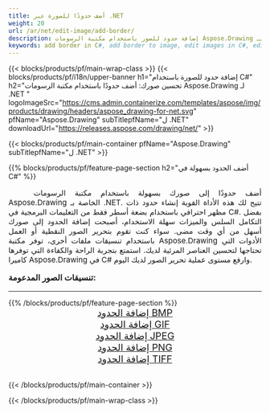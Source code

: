 ```yaml
---
title: أضف حدودًا للصورة عبر .NET
weight: 20
url: /ar/net/edit-image/add-border/
description: إضافة حدود للصور باستخدام مكتبة الرسومات Aspose.Drawing لـ .NET (C#)
keywords: add border in C#, add border to image, edit images in C#, edit bitmap, graphic library ل .NET
---
```


{{< blocks/products/pf/main-wrap-class >}}
{{< blocks/products/pf/i18n/upper-banner h1="إضافة حدود للصورة باستخدام C#" h2="تحسين صورك: أضف حدودًا باستخدام مكتبة الرسومات Aspose.Drawing لـ .NET " logoImageSrc="https://cms.admin.containerize.com/templates/aspose/img/products/drawing/headers/aspose_drawing-for-net.svg" pfName="Aspose.Drawing" subTitlepfName="ل .NET" downloadUrl="https://releases.aspose.com/drawing/net/" >}}

{{< blocks/products/pf/main-container pfName="Aspose.Drawing" subTitlepfName="ل .NET" >}}

{{% blocks/products/pf/feature-page-section  h2="أضف الحدود بسهولة في C#" %}}
<p align="justify" style="text-indent:50px;font-size:15px;">
أضف حدودًا إلى صورك بسهولة باستخدام مكتبة الرسومات Aspose.Drawing الخاصة بـ .NET. تتيح لك هذه الأداة القوية إنشاء حدود ذات مظهر احترافي باستخدام بضعة أسطر فقط من التعليمات البرمجية في C#. بفضل التكامل السلس والميزات سهلة الاستخدام، أصبحت إضافة الحدود إلى صورك أسهل من أي وقت مضى. سواء كنت تقوم بتحرير الصور النقطية أو العمل باستخدام تنسيقات ملفات أخرى، توفر مكتبة Aspose.Drawing الأدوات التي تحتاجها لتحسين العناصر المرئية لديك. استمتع بتجربة الراحة والكفاءة التي توفرها كاميرا Aspose.Drawing في C# وارفع مستوى عملية تحرير الصور لديك اليوم.</p>

<h3 style="margin-top:16px;">
تنسيقات الصور المدعومة:
</h3>

<hr/>
{{% /blocks/products/pf/feature-page-section %}}
<div class="container-fluid productfamilypage bg-gray">
    <div class="convertypes bg-gray agp-content section">
        <div class="container">
		    <div class="row other-converters" style="font-size: 19px;text-align:center;">
		        <div class='col-md-3 other-converter remove-lp remove-rp'><a href="bmp/" style="padding:15px;">إضافة الحدود BMP</a></div>
                <div class='col-md-3 other-converter remove-lp remove-rp'><a href="gif/" style="padding:15px;">إضافة الحدود GIF</a></div>
                <div class='col-md-3 other-converter remove-lp remove-rp'><a href="jpeg/" style="padding:15px;">إضافة الحدود JPEG</a></div>
                <div class='col-md-3 other-converter remove-lp remove-rp'><a href="png/" style="padding:15px;">إضافة الحدود PNG</a></div>
                <div class='col-md-3 other-converter remove-lp remove-rp'><a href="tiff/" style="padding:15px;">إضافة الحدود TIFF</a></div>
            </div>
        </div>
    </div>
</div>
<br/>

{{< /blocks/products/pf/main-container >}}

{{< /blocks/products/pf/main-wrap-class >}}
